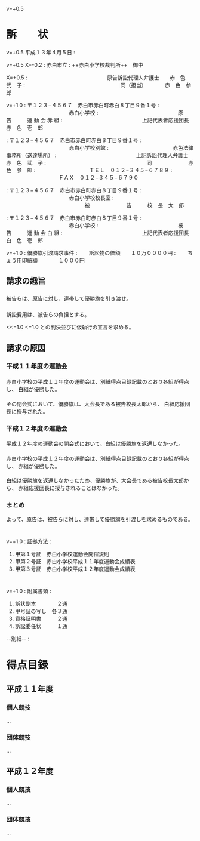 <!----------------------【設定】-------------------------

# プロパティに表示される書面のタイトルを指定ください。
書題名: サンプル訴状

# 行番号を記載するかどうか（有、無）を指定できます。
行番号: 有

# セクション前後の余白を行間の高さの倍数で指定できます。
節前高: ,1,,,,

# [Word形式ファイルの作成方法]
# python3 makdo-md2docx.py --line-number --space-before ,1 sojo.md sojo.docx

-------------------------------------------------------->

v=+0.5
# 訴　　状

v=+0.5
平成１３年４月５日 :

v=+0.5 X=-0.2
: 赤白市立
: ++赤白小学校裁判所++　御中

X=+0.5
: 　　　　　　　　　　　　　　　原告訴訟代理人弁護士　　赤　色　弐　子
: 　　　　　　　　　　　　　　　　　　同（担当）　　　　赤　色　参　郎

v=+1.0
: 〒１２３−４５６７　赤白市赤白町赤白８丁目９番１号
: 　　　　　　　　　　　　赤白小学校
: 　　　　　　　　　　　　　　　原　　　　　　　告　　　運 動 会 赤 組
: 　　　　　　　　　　　　　　　上記代表者応援団長　　　赤　色　壱　郎

: 〒１２３−４５６７　赤白市赤白町赤白８丁目９番１号
: 　　　　　　　　　　　　赤白小学校別館
: 　　　　　　　　　　　　赤色法律事務所（送達場所）
: 　　　　　　　　　　　　　　　上記訴訟代理人弁護士　　赤　色　弐　子
: 　　　　　　　　　　　　　　　　　　　同　　　　　　　赤　色　参　郎
: 　　　　　　　　　　ＴＥＬ　０１２−３４５−６７８９
: 　　　　　　　　　　ＦＡＸ　０１２−３４５−６７９０

: 〒１２３−４５６７　赤白市赤白町赤白８丁目９番１号
: 　　　　　　　　　　　　赤白小学校校長室
: 　　　　　　　　　　　　　　　被　　　　　　　告　　　校　長　太　郎

: 〒１２３−４５６７　赤白市赤白町赤白８丁目９番１号
: 　　　　　　　　　　　　赤白小学校
: 　　　　　　　　　　　　　　　被　　　　　　　告　　　運 動 会 白 組
: 　　　　　　　　　　　　　　　上記代表者応援団長　　　白　色　壱　郎

v=+1.0
: 優勝旗引渡請求事件
: 　　訴訟物の価額　　１０万００００円
: 　　ちょう用印紙額　　　　１０００円

## 請求の趣旨

### 
被告らは、原告に対し、連帯して優勝旗を引き渡せ。

### 
訴訟費用は、被告らの負担とする。

<<=1.0 <=1.0
との判決並びに仮執行の宣言を求める。

## 請求の原因

### 平成１１年度の運動会

#### 
赤白小学校の平成１１年度の運動会は、別紙得点目録記載のとおり各組が得点し、
白組が優勝した。

#### 
その閉会式において、優勝旗は、大会長である被告校長太郎から、
白組応援団長に授与された。

### 平成１２年度の運動会

#### 
平成１２年度の運動会の開会式において、白組は優勝旗を返還しなかった。

#### 
赤白小学校の平成１２年度の運動会は、別紙得点目録記載のとおり各組が得点し、
赤組が優勝した。

#### 
白組は優勝旗を返還しなかったため、優勝旗が、大会長である被告校長太郎から、
赤組応援団長に授与されることはなかった。

### まとめ

よって、原告は、被告らに対し、連帯して優勝旗を引渡しを求めるものである。

#

v=+1.0
: 証拠方法 :

1. 甲第１号証　赤白小学校運動会開催規則
1. 甲第２号証　赤白小学校平成１１年度運動会成績表
1. 甲第３号証　赤白小学校平成１２年度運動会成績表

#

v=+1.0
: 附属書類 :

1. 訴状副本　　　　２通
1. 甲号証の写し　各３通
1. 資格証明書　　　２通
1. 訴訟委任状　　　１通

<div style="break-after: page;"></div>

--別紙-- :

# 得点目録

## 平成１１年度

### 個人競技

…

### 団体競技

…

## 平成１２年度

### 個人競技

…

### 団体競技

…

